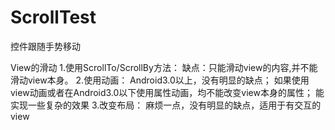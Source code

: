 # ScrollTest
控件跟随手势移动

View的滑动
1.使用ScrollTo/ScrollBy方法：
  缺点：只能滑动view的内容,并不能滑动view本身。
2.使用动画：
  Android3.0以上，没有明显的缺点；
  如果使用view动画或者在Android3.0以下使用属性动画，均不能改变view本身的属性；
  能实现一些复杂的效果
3.改变布局：
  麻烦一点，没有明显的缺点，适用于有交互的view
  
  
  
